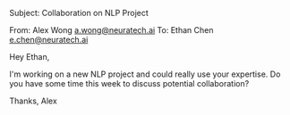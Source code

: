 Subject: Collaboration on NLP Project

From: Alex Wong <a.wong@neuratech.ai>
To: Ethan Chen <e.chen@neuratech.ai>

Hey Ethan,

I'm working on a new NLP project and could really use your expertise. Do you have some time this week to discuss potential collaboration?

Thanks,
Alex
